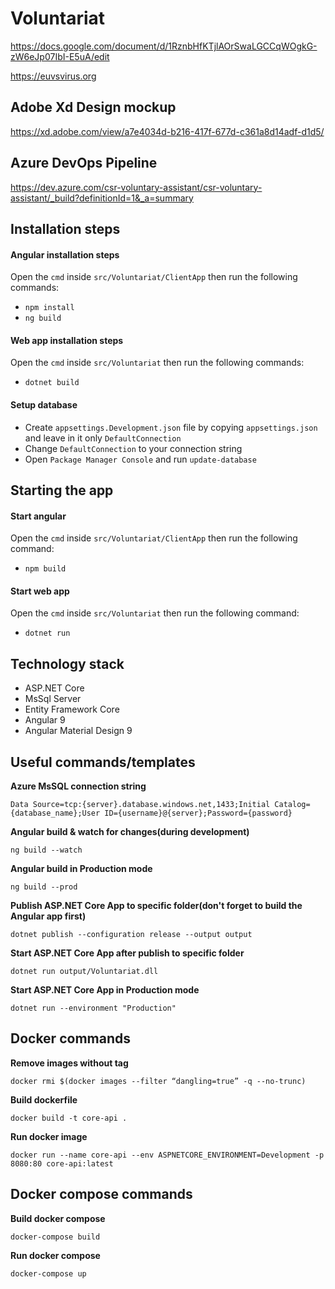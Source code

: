 # Voluntariat

https://docs.google.com/document/d/1RznbHfKTjlAOrSwaLGCCqWOgkG-zW6eJp07IbI-E5uA/edit


https://euvsvirus.org

## Adobe Xd Design mockup

https://xd.adobe.com/view/a7e4034d-b216-417f-677d-c361a8d14adf-d1d5/

## Azure DevOps Pipeline

https://dev.azure.com/csr-voluntary-assistant/csr-voluntary-assistant/_build?definitionId=1&_a=summary

## Installation steps

#### Angular installation steps
Open the `cmd` inside `src/Voluntariat/ClientApp` then run the following commands:
* `npm install`
* `ng build`

#### Web app installation steps
Open the `cmd` inside `src/Voluntariat` then run the following commands:
 * `dotnet build`

#### Setup database
* Create `appsettings.Development.json` file by copying `appsettings.json` and leave in it only `DefaultConnection`
* Change `DefaultConnection` to your connection string
* Open `Package Manager Console` and run `update-database`

## Starting the app

#### Start angular
Open the `cmd` inside `src/Voluntariat/ClientApp` then run the following command:
* `npm build`

#### Start web app
Open the `cmd` inside `src/Voluntariat` then run the following command:
* `dotnet run`


## Technology stack
 * ASP.NET Core
 * MsSql Server
 * Entity Framework Core
 * Angular 9
 * Angular Material Design 9
 
 
## Useful commands/templates
 
**Azure MsSQL connection string**

`Data Source=tcp:{server}.database.windows.net,1433;Initial Catalog={database_name};User ID={username}@{server};Password={password}`

**Angular build & watch for changes(during development)**

`ng build --watch`

**Angular build in Production mode**

`ng build --prod`

**Publish ASP.NET Core App to specific folder(don't forget to build the Angular app first)**

`dotnet publish --configuration release --output output`

**Start ASP.NET Core App after publish to specific folder**

`dotnet run output/Voluntariat.dll`

**Start ASP.NET Core App in Production mode**

`dotnet run --environment "Production"`

## Docker commands

**Remove images without tag**

``docker rmi $(docker images --filter “dangling=true” -q --no-trunc)``

**Build dockerfile**

``docker build -t core-api .``

**Run docker image**

``docker run --name core-api --env ASPNETCORE_ENVIRONMENT=Development -p 8080:80 core-api:latest``

## Docker compose commands
**Build docker compose**

``docker-compose build``

**Run docker compose**

``docker-compose up``
